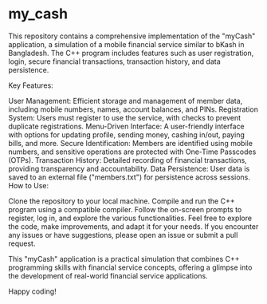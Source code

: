 # my_cash
This repository contains a comprehensive implementation of the "myCash" application, a simulation of a mobile financial service similar to bKash in Bangladesh. The C++ program includes features such as user registration, login, secure financial transactions, transaction history, and data persistence.

Key Features:

User Management: Efficient storage and management of member data, including mobile numbers, names, account balances, and PINs.
Registration System: Users must register to use the service, with checks to prevent duplicate registrations.
Menu-Driven Interface: A user-friendly interface with options for updating profile, sending money, cashing in/out, paying bills, and more.
Secure Identification: Members are identified using mobile numbers, and sensitive operations are protected with One-Time Passcodes (OTPs).
Transaction History: Detailed recording of financial transactions, providing transparency and accountability.
Data Persistence: User data is saved to an external file ("members.txt") for persistence across sessions.
How to Use:

Clone the repository to your local machine.
Compile and run the C++ program using a compatible compiler.
Follow the on-screen prompts to register, log in, and explore the various functionalities.
Feel free to explore the code, make improvements, and adapt it for your needs. If you encounter any issues or have suggestions, please open an issue or submit a pull request.

This "myCash" application is a practical simulation that combines C++ programming skills with financial service concepts, offering a glimpse into the development of real-world financial service applications.

Happy coding!
